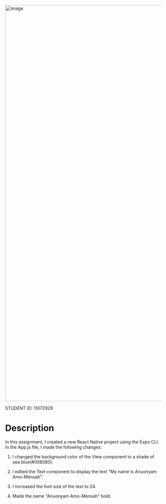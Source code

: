 <img width="1280" alt="image" src="https://github.com/AnuonyamAmpofo/rn-assignment2-11072929/assets/134226786/9a15a324-c74d-46f0-b4f8-8e32607b6422">

STUDENT ID: 11072929

# Description

In this assignment, I created a new React Native project using the Expo CLI. In the App.js file, I made the following changes:

1. I changed the background color of the View component to a shade of sea blue(#008080).

2. I edited the Text component to display the text "My name is Anuonyam Amo-Mensah".

3. I increased the font size of the text to 24.

4. Made the name "Anuonyam Amo-Mensah" bold.
